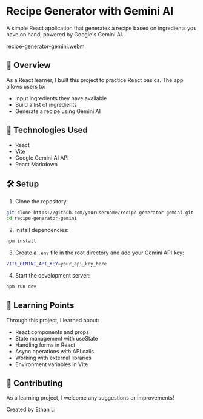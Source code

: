 # Recipe Generator with Gemini AI

A simple React application that generates a recipe based on ingredients you have on hand, powered by Google's Gemini AI.

[recipe-generator-gemini.webm](https://github.com/user-attachments/assets/bf8a4378-11be-449d-ab9e-4d7a431480a1)


## 🌟 Overview

As a React learner, I built this project to practice React basics. The app allows users to:

-   Input ingredients they have available
-   Build a list of ingredients
-   Generate a recipe using Gemini AI

## 🚀 Technologies Used

-   React
-   Vite
-   Google Gemini AI API
-   React Markdown

## 🛠️ Setup

1. Clone the repository:

```bash
git clone https://github.com/yourusername/recipe-generator-gemini.git
cd recipe-generator-gemini
```

2. Install dependencies:

```bash
npm install
```

3. Create a `.env` file in the root directory and add your Gemini API key:

```bash
VITE_GEMINI_API_KEY=your_api_key_here
```

4. Start the development server:

```bash
npm run dev
```

## 📝 Learning Points

Through this project, I learned about:

-   React components and props
-   State management with useState
-   Handling forms in React
-   Async operations with API calls
-   Working with external libraries
-   Environment variables in Vite

## 🤝 Contributing

As a learning project, I welcome any suggestions or improvements!

Created by Ethan Li
